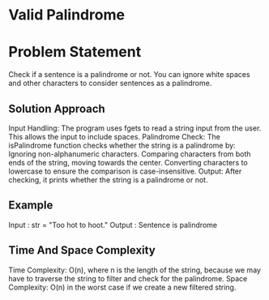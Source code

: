 # Valid Palindrome 

# Problem Statement
Check if a sentence is a palindrome or not. You can ignore white spaces and other characters to consider sentences as a palindrome.

## Solution Approach
Input Handling: The program uses fgets to read a string input from the user. This allows the input to include spaces.
Palindrome Check: The isPalindrome function checks whether the string is a palindrome by:
Ignoring non-alphanumeric characters.
Comparing characters from both ends of the string, moving towards the center.
Converting characters to lowercase to ensure the comparison is case-insensitive.
Output: After checking, it prints whether the string is a palindrome or not.


## Example
Input : str = "Too hot to hoot."
Output : Sentence is palindrome

## Time And Space Complexity
Time Complexity: O(n), where n is the length of the string, because we may have to traverse the string to filter and check for the palindrome.
Space Complexity: O(n) in the worst case if we create a new filtered string.
